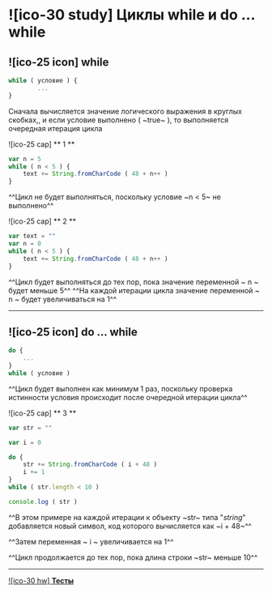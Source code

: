 # ![ico-30 study] Циклы while и do ... while

## ![ico-25 icon] while

~~~javascript
while ( условие ) {
        ...
}
~~~

Сначала вычисляется значение логического выражения в круглых скобках,, и если условие выполнено ( ~true~ ), то выполняется очередная итерация цикла

![ico-25 cap] ** 1 **

~~~javascript
var n = 5
while ( n < 5 ) {
    text += String.fromCharCode ( 48 + n++ )
}
~~~

^^Цикл не будет выполняться, поскольку условие ~n < 5~ не выполнено^^

![ico-25 cap] ** 2 **

~~~javascript
var text = ""
var n = 0
while ( n < 5 ) {
    text += String.fromCharCode ( 48 + n++ )
}
~~~

^^Цикл будет выполняться до тех пор, пока значение переменной ~ n ~ будет меньше 5^^
^^На каждой итерации цикла значение переменной ~ n ~ будет увеличиваться на 1^^

______________________

## ![ico-25 icon] do ... while

~~~javascript
do {
    ...
}
while ( условие )
~~~

^^Цикл будет выполнен как минимум 1 раз, поскольку проверка истинности условия происходит после очередной итерации цикла^^

![ico-25 cap] ** 3 **

~~~javascript
var str = ""

var i = 0

do {
    str += String.fromCharCode ( i + 48 )
    i += 1
}
while ( str.length < 10 )

console.log ( str )
~~~

^^В этом примере на каждой итерации к объекту ~str~ типа "_string_" добавляется новый символ, код которого вычисляется как ~i + 48~^^

^^Затем переменная ~ i ~ увеличивается на 1^^

^^Цикл продолжается до тех пор, пока длина строки ~str~ меньше 10^^

________________

[![ico-30 hw] **Тесты**](https://garevna.github.io/js-quiz/#while)
